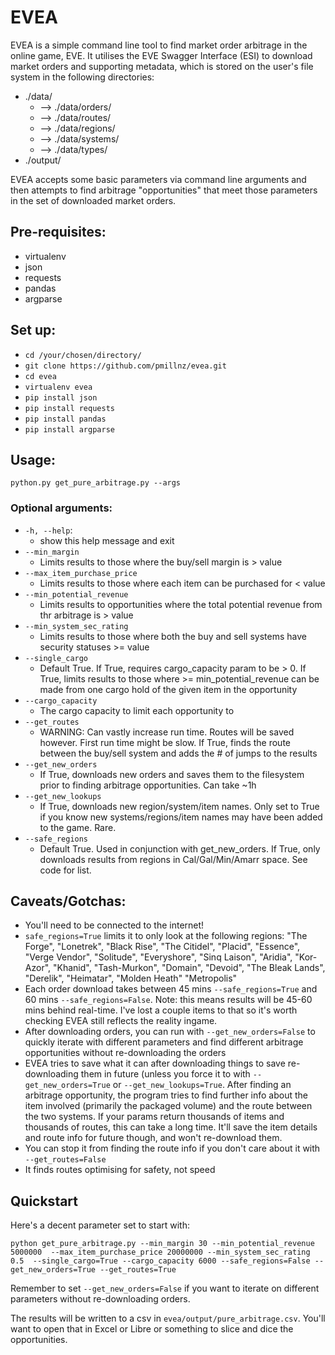 # EVEA

EVEA is a simple command line tool to find market order arbitrage in the online game, EVE.
It utilises the EVE Swagger Interface (ESI) to download market orders and supporting metadata, which is stored on the user's file system in the following directories:

* ./data/
  * --> ./data/orders/
  * --> ./data/routes/
  * --> ./data/regions/
  * --> ./data/systems/
  * --> ./data/types/
* ./output/

EVEA accepts some basic parameters via command line arguments and then attempts to find arbitrage "opportunities" that meet those parameters in the set of downloaded market orders.

## Pre-requisites:
- virtualenv
- json
- requests
- pandas
- argparse

## Set up:
- `cd /your/chosen/directory/`
- `git clone https://github.com/pmillnz/evea.git`
- `cd evea`
- `virtualenv evea`
- `pip install json`
- `pip install requests`
- `pip install pandas`
- `pip install argparse`

## Usage:

`python.py get_pure_arbitrage.py --args`

### Optional arguments:
* `-h, --help`:
  * show this help message and exit
* `--min_margin`
  * Limits results to those where the buy/sell margin is > value
* `--max_item_purchase_price`
  * Limits results to those where each item can be purchased for < value
* `--min_potential_revenue`
  * Limits results to opportunities where the total potential revenue from thr arbitrage is > value
* `--min_system_sec_rating`
  * Limits results to those where both the buy and sell systems have security statuses >= value
* `--single_cargo`
  * Default True. If True, requires cargo_capacity param to be > 0. If True, limits results to those where >= min_potential_revenue can be made from one cargo hold of the given item in the opportunity
* `--cargo_capacity`
  * The cargo capacity to limit each opportunity to
* `--get_routes`
  * WARNING: Can vastly increase run time. Routes will be saved however. First run time might be slow. If True, finds the route between the buy/sell system and adds the # of jumps to the results
* `--get_new_orders`
  * If True, downloads new orders and saves them to the filesystem prior to finding arbitrage opportunities. Can take ~1h
* `--get_new_lookups`
  * If True, downloads new region/system/item names. Only set to True if you know new systems/regions/item names may have been added to the game. Rare.
* `--safe_regions`
  * Default True. Used in conjunction with get_new_orders. If True, only downloads results from regions in Cal/Gal/Min/Amarr space. See code for list.

## Caveats/Gotchas:
- You'll need to be connected to the internet!
- `safe_regions=True` limits it to only look at the following regions:
  "The Forge",
  "Lonetrek",
  "Black Rise",
  "The Citidel",
  "Placid",
  "Essence",
  "Verge Vendor",
  "Solitude",
  "Everyshore",
  "Sinq Laison",
  "Aridia",
  "Kor-Azor",
  "Khanid",
  "Tash-Murkon",
  "Domain",
  "Devoid",
  "The Bleak Lands",
  "Derelik",
  "Heimatar",
  "Molden Heath"
  "Metropolis"
- Each order download takes between 45 mins `--safe_regions=True` and 60 mins `--safe_regions=False`. Note: this means results will be 45-60 mins behind real-time. I've lost a couple items to that so it's worth checking EVEA still reflects the reality ingame.
- After downloading orders, you can run with `--get_new_orders=False` to quickly iterate with different parameters and find different arbitrage opportunities without re-downloading the orders
- EVEA tries to save what it can after downloading things to save re-downloading them in future (unless you force it to with `--get_new_orders=True` or `--get_new_lookups=True`. After finding an arbitrage opportunity, the program tries to find further info about the item involved (primarily the packaged volume) and the route between the two systems. If your params return thousands of items and thousands of routes, this can take a long time. It'll save the item details and route info for future though, and won't re-download them.
- You can stop it from finding the route info if you don't care about it with `--get_routes=False`
- It finds routes optimising for safety, not speed

## Quickstart

Here's a decent parameter set to start with:

`python get_pure_arbitrage.py --min_margin 30 --min_potential_revenue 5000000  --max_item_purchase_price 20000000 --min_system_sec_rating 0.5  --single_cargo=True --cargo_capacity 6000 --safe_regions=False --get_new_orders=True --get_routes=True`

Remember to set `--get_new_orders=False` if you want to iterate on different parameters without re-downloading orders.

The results will be written to a csv in `evea/output/pure_arbitrage.csv`. You'll want to open that in Excel or Libre or something to slice and dice the opportunities.
